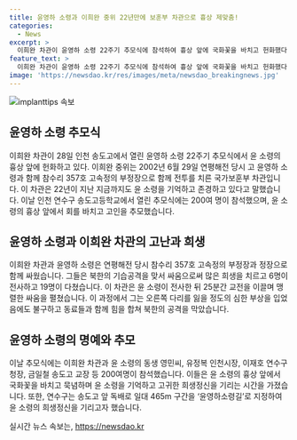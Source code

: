 ```yaml
---
title: 윤영하 소령과 이희완 중위 22년만에 보훈부 차관으로 흉상 제맞춤!
categories:
  - News
excerpt: >
  이희완 차관이 윤영하 소령 22주기 추모식에 참석하여 흉상 앞에 국화꽃을 바치고 헌화했다. 이 차관은 연평해전 당시 윤 소령과 함께 전투를 치르고 국가보훈부 차관으로 지금은 윤 소령의 흉상에 경의를 표했다. 추모식에는 200여명이 참석하며 연수구는 송도고앞 독배로 465m 구간을 윤영하소령길로 지정하여 윤 소령을 기리는 행사도 진행되었다.
feature_text: >
  이희완 차관이 윤영하 소령 22주기 추모식에 참석하여 흉상 앞에 국화꽃을 바치고 헌화했다. 이 차관은 연평해전 당시 윤 소령과 함께 전투를 치르고 국가보훈부 차관으로 지금은 윤 소령의 흉상에 경의를 표했다. 추모식에는 200여명이 참석하며 연수구는 송도고앞 독배로 465m 구간을 윤영하소령길로 지정하여 윤 소령을 기리는 행사도 진행되었다.
image: 'https://newsdao.kr/res/images/meta/newsdao_breakingnews.jpg'
---
```


<p><img src="https://newsdao.kr/res/images/meta/newsdao_breakingnews.jpg" alt="implanttips 속보" /></p>

<h2 data-ke-size="size26">윤영하 소령 추모식</h2>

<p data-ke-size="size16">이희완 차관이 28일 인천 송도고에서 열린 윤영하 소령 22주기 추모식에서 윤 소령의 흉상 앞에 헌화하고 있다. 이희완 중위는 2002년 6월 29일 연평해전 당시 고 윤영하 소령과 함께 참수리 357호 고속정의 부정장으로 함께 전투를 치른 국가보훈부 차관입니다. 이 차관은 22년이 지난 지금까지도 윤 소령을 기억하고 존경하고 있다고 말했습니다. 이날 인천 연수구 송도고등학교에서 열린 추모식에는 200여 명이 참석했으며, 윤 소령의 흉상 앞에서 회를 바치고 고인을 추모했습니다.</p>

<h2 data-ke-size="size26">윤영하 소령과 이희완 차관의 고난과 희생</h2>

<p data-ke-size="size16">이희완 차관과 윤영하 소령은 연평해전 당시 참수리 357호 고속정의 부정장과 정장으로 함께 싸웠습니다. 그들은 북한의 기습공격을 맞서 싸움으로써 많은 희생을 치르고 6명이 전사하고 19명이 다쳤습니다. 이 차관은 윤 소령이 전사한 뒤 25분간 교전을 이끌며 맹렬한 싸움을 펼쳤습니다. 이 과정에서 그는 오른쪽 다리를 잃을 정도의 심한 부상을 입었음에도 불구하고 동료들과 함께 힘을 합쳐 북한의 공격을 막았습니다.</p>

<h2 data-ke-size="size26">윤영하 소령의 명예와 추모</h2>

<p data-ke-size="size16">이날 추모식에는 이희완 차관과 윤 소령의 동생 영민씨, 유정복 인천시장, 이재호 연수구청장, 금일철 송도고 교장 등 200여명이 참석했습니다. 이들은 윤 소령의 흉상 앞에서 국화꽃을 바치고 묵념하며 윤 소령을 기억하고 고귀한 희생정신을 기리는 시간을 가졌습니다. 또한, 연수구는 송도고 앞 독배로 일대 465m 구간을 ‘윤영하소령길’로 지정하여 윤 소령의 희생정신을 기리고자 했습니다.</p>
실시간 뉴스 속보는, <a href="https://newsdao.kr" rel="dofollow">https://newsdao.kr</a>



